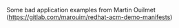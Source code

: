 Some bad application examples from Martin Ouilmet (https://gitlab.com/marouim/redhat-acm-demo-manifests)